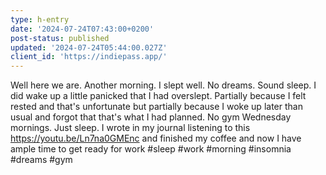 ```yaml
---
type: h-entry
date: '2024-07-24T07:43:00+0200'
post-status: published
updated: '2024-07-24T05:44:00.027Z'
client_id: 'https://indiepass.app/'
---
```

Well here we are. Another morning. I slept well. No dreams. Sound sleep. I did wake up a little panicked that I had overslept. Partially because I felt rested and that's unfortunate but partially because I woke up later than usual and forgot that that's what I had planned. No gym Wednesday mornings. Just sleep. I wrote in my journal listening to this https://youtu.be/Ln7na0GMEnc and finished my coffee and now I have ample time to get ready for work #sleep #work #morning #insomnia #dreams #gym

